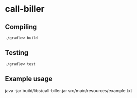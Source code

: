 # call-biller

## Compiling

```./gradlew build```

## Testing

```./gradlew test```

## Example usage

java -jar build/libs/call-biller.jar src/main/resources/example.txt